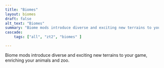 ```yaml
---
title: "Biomes"
layout: biomes
draft: false
alt_text: "Biomes"
summary: "Biome mods introduce diverse and exciting new terrains to your game, enriching your animals and zoo."
cascade:
    tags: ["all", "zt2", "biomes" ]

---
```


Biome mods introduce diverse and exciting new terrains to your game, enriching your animals and zoo.